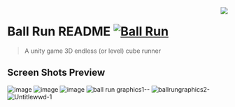 
<img src="still making a logo" align="right" />

# Ball Run README [![Ball Run](https://cdn.jsdelivr.net/gh/sindresorhus/awesome@d7305f38d29fed78fa85652e3a63e154dd8e8829/media/badge.svg)](https://github.com/YehiaWLD/BallRun)
> A unity game 3D endless (or level) cube runner


## Screen Shots Preview
![image](https://user-images.githubusercontent.com/66638625/212494102-18a717ed-7f9f-42b2-9ebe-4e1e5327faa1.png)
![image](https://user-images.githubusercontent.com/66638625/212494157-3af1df58-b55f-481f-ad3c-383d855844b2.png)
![image](https://user-images.githubusercontent.com/66638625/212494135-ddd9238a-19c9-4b9a-a329-13f241517789.png)
![ball run graphics1--](https://user-images.githubusercontent.com/66638625/212493664-28f1f551-eba7-42f8-bee8-8eb54b415287.png)
![ballrungraphics2-](https://user-images.githubusercontent.com/66638625/212493668-cdd62354-b21d-4048-8b72-6a43475f4da7.png)
![Untitlewwd-1](https://user-images.githubusercontent.com/66638625/212493669-8b25786b-31f8-4af8-8feb-f39a5d0a056c.png)
